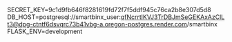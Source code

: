 
SECRET_KEY=9c1d9fb646f8281619fd72f7f5ddf945c76ca2b8e307d5d8
DB_HOST=postgresql://smartbinx_user:qfNcrrtlKVJ3TrDBJmSeGEKAxAzClLt3@dpg-ctntf6dsvqrc73b41vbg-a.oregon-postgres.render.com/smartbinx
FLASK_ENV=development